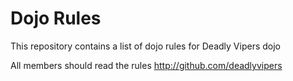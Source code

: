 Dojo Rules
==========

This repository contains a list of dojo rules for Deadly Vipers dojo

All members should read the rules http://github.com/deadlyvipers

